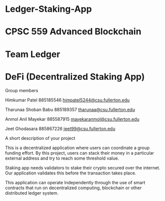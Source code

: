 # Ledger-Staking-App
# CPSC 559 Advanced Blockchain
# Team Ledger
# DeFi (Decentralized Staking App)

Group members

Himkumar Patel  		    885185546	    	himpatel5244@csu.fullerton.edu

Tharunaa Shoban Babu	    885189357	    	tharunaa@csu.fullerton.edu

Anmol Anil Mayekar              885587915	    	mayekaranmol@csu.fullerton.edu

Jeet Ghodasara                     885867226	    	 jeet99@csu.fullerton.edu


A short description of your project

This is a decentralized application where users can coordinate a group funding effort. By this project, users can stack their money in a particular external address and try to reach some threshold value.

Staking app needs validators to stake their crypto secured over the internet. Our application validates this before the transaction takes place.

This application can operate Independently through the use of smart contracts that run on decentralized computing, blockchain or other distributed ledger system. 

